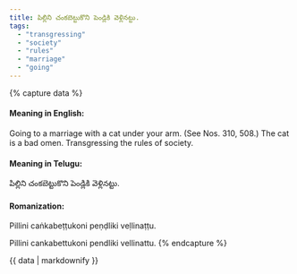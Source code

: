 ```yaml
---
title: పిల్లిని చంకబెట్టుకొని పెండ్లికి వెళ్లినట్టు.
tags:
  - "transgressing"
  - "society"
  - "rules"
  - "marriage"
  - "going"
---
```


{% capture data %}
#### Meaning in English:
Going to a marriage with a cat under your arm.
(See Nos. 310, 508.)
The cat is a bad omen.
Transgressing the rules of society.

#### Meaning in Telugu:
పిల్లిని చంకబెట్టుకొని పెండ్లికి వెళ్లినట్టు.

#### Romanization:
Pillini caṅkabeṭṭukoni peṇḍliki veḷlinaṭṭu.

Pillini cankabettukoni pendliki vellinattu.
{% endcapture %}

{{ data | markdownify }}

